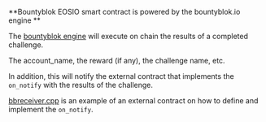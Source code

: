 **Bountyblok EOSIO smart contract is powered by the bountyblok.io engine **

The [bountyblok engine](bountyblok.io) will execute on chain the results of a completed challenge.

The account_name, the reward (if any), the challenge name, etc.

In addition, this will notify the external contract that implements the `on_notify` with the results of the challenge.

[bbreceiver.cpp](https://github.com/bountyblok/bountyblok-eos-contract/blob/master/bbreceiver.cpp) is an example of an external contract on how to define and implement the `on_notify`.

